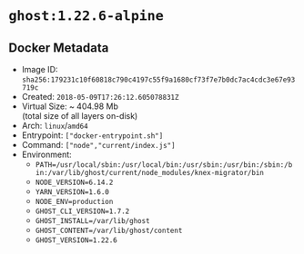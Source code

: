 # `ghost:1.22.6-alpine`

## Docker Metadata

- Image ID: `sha256:179231c10f60818c790c4197c55f9a1680cf73f7e7b0dc7ac4cdc3e67e93719c`
- Created: `2018-05-09T17:26:12.605078831Z`
- Virtual Size: ~ 404.98 Mb  
  (total size of all layers on-disk)
- Arch: `linux`/`amd64`
- Entrypoint: `["docker-entrypoint.sh"]`
- Command: `["node","current/index.js"]`
- Environment:
  - `PATH=/usr/local/sbin:/usr/local/bin:/usr/sbin:/usr/bin:/sbin:/bin:/var/lib/ghost/current/node_modules/knex-migrator/bin`
  - `NODE_VERSION=6.14.2`
  - `YARN_VERSION=1.6.0`
  - `NODE_ENV=production`
  - `GHOST_CLI_VERSION=1.7.2`
  - `GHOST_INSTALL=/var/lib/ghost`
  - `GHOST_CONTENT=/var/lib/ghost/content`
  - `GHOST_VERSION=1.22.6`
